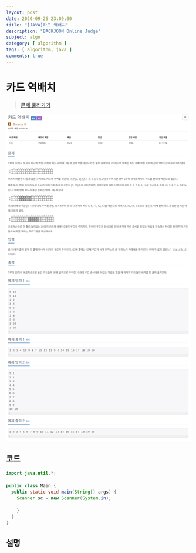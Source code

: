 ```yaml
---
layout: post
date: 2020-09-26 23:09:00
title: "[JAVA]카드 역배치"
description: "BACKJOON Online Judge"
subject: algo
category: [ algorithm ]
tags: [ algorithm, java ]
comments: true
---
```


# 카드 역배치

> [문제 풀러가기](https://acmicpc.net/problem/10804)

![10804](/assets/img/algo/10804.png)

## 코드

```java
import java.util.*;

public class Main {
  public static void main(String[] args) {
    Scanner sc = new Scanner(System.in);

    }
  }
}
```

## 설명
